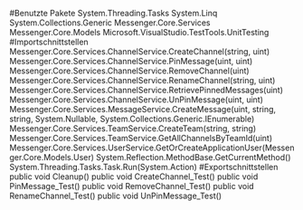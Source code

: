 #Benutzte Pakete
System.Threading.Tasks
System.Linq
System.Collections.Generic
Messenger.Core.Services
Messenger.Core.Models
Microsoft.VisualStudio.TestTools.UnitTesting
#Importschnittstellen
Messenger.Core.Services.ChannelService.CreateChannel(string, uint)
Messenger.Core.Services.ChannelService.PinMessage(uint, uint)
Messenger.Core.Services.ChannelService.RemoveChannel(uint)
Messenger.Core.Services.ChannelService.RenameChannel(string, uint)
Messenger.Core.Services.ChannelService.RetrievePinnedMessages(uint)
Messenger.Core.Services.ChannelService.UnPinMessage(uint, uint)
Messenger.Core.Services.MessageService.CreateMessage(uint, string, string, System.Nullable<uint>, System.Collections.Generic.IEnumerable<string>)
Messenger.Core.Services.TeamService.CreateTeam(string, string)
Messenger.Core.Services.TeamService.GetAllChannelsByTeamId(uint)
Messenger.Core.Services.UserService.GetOrCreateApplicationUser(Messenger.Core.Models.User)
System.Reflection.MethodBase.GetCurrentMethod()
System.Threading.Tasks.Task.Run(System.Action)
#Exportschnittstellen
public void Cleanup()
public void CreateChannel_Test()
public void PinMessage_Test()
public void RemoveChannel_Test()
public void RenameChannel_Test()
public void UnPinMessage_Test()
